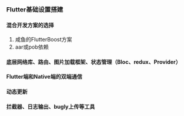 ### Flutter基础设置搭建

####  混合开发方案的选择  
1. 咸鱼的FlutterBoost方案
2. aar或pob依赖

#### 底层网络库、路由、图片加载框架、状态管理（Bloc、redux、Provider）
#### Flutter端和Native端的双端通信
#### 动态更新
#### 拦截器、日志输出、bugly上传等工具